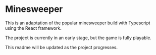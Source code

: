 # Minesweeper

This is an adaptation of the popular minesweeper build with Typescript using the React framework.

The project is currently in an early stage, but the game is fully playable.

This readme will be updated as the project progresses.
